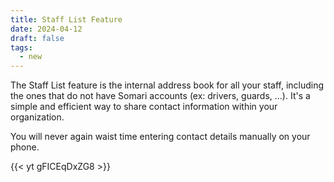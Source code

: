 ```yaml
---
title: Staff List Feature
date: 2024-04-12
draft: false
tags:
  - new
---
```


The Staff List feature is the internal address book for all your staff, including the ones that do not have Somari accounts (ex: drivers, guards, ...). It's a simple and efficient way to share contact information within your organization.

You will never again waist time entering contact details manually on your phone.

{{< yt gFICEqDxZG8 >}}